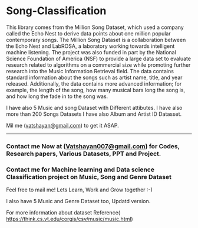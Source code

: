 # Song-Classification

This library comes from the Million Song Dataset, which used a company called the Echo Nest to derive data points about one million popular contemporary songs. The Million Song Dataset is a collaboration between the Echo Nest and LabROSA, a laboratory working towards intelligent machine listening. The project was also funded in part by the National Science Foundation of America (NSF) to provide a large data set to evaluate research related to algorithms on a commercial size while promoting further research into the Music Information Retrieval field. The data contains standard information about the songs such as artist name, title, and year released. Additionally, the data contains more advanced information; for example, the length of the song, how many musical bars long the song is, and how long the fade in to the song was.


I have also 5 Music and song Dataset with Different attibutes.
I have also more than 200 Songs Datasets
I have also Album and Artist ID Datasset.

Mil me (vatshayan@gmail.com) to get it ASAP.

*****************************************************************************************************************************************************************
### Contact me Now at (Vatshayan007@gmail.com) for Codes, Research papers, Various Datasets, PPT and Project. 
### Contact me for Machine learning and Data science Classification project on Music, Song and Genre Dataset

Feel free to mail me!
Lets Learn, Work and Grow together :-)

I also have 5 Music and Genre Dataset too, Updatd version.


For more information about dataset Reference( https://think.cs.vt.edu/corgis/csv/music/music.html)

